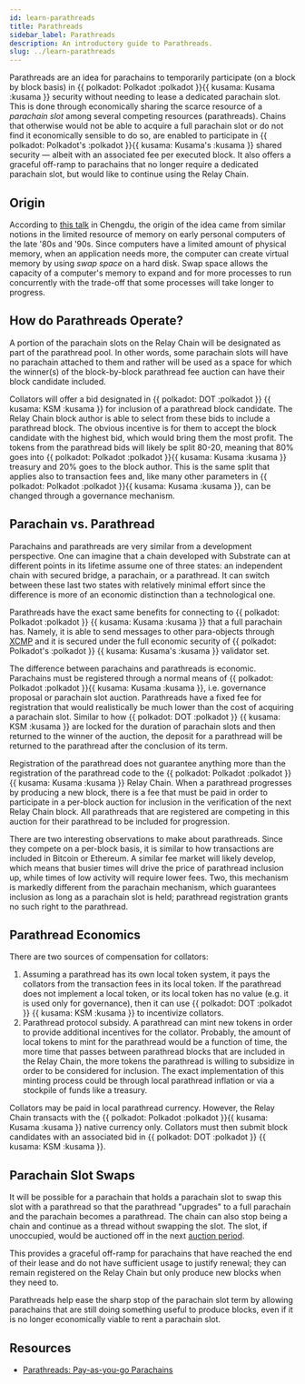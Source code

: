 ```yaml
---
id: learn-parathreads
title: Parathreads
sidebar_label: Parathreads
description: An introductory guide to Parathreads.
slug: ../learn-parathreads
---
```


Parathreads are an idea for parachains to temporarily participate (on a block by block basis) 
in {{ polkadot: Polkadot :polkadot }}{{ kusama: Kusama :kusama }} security without needing to 
lease a dedicated parachain slot. This is done through economically sharing the scarce resource 
of a *parachain slot* among several competing resources (parathreads). Chains that otherwise would 
not be able to acquire a full parachain slot or do not find it economically sensible to do so, are 
enabled to participate in {{ polkadot: Polkadot's :polkadot }}{{ kusama: Kusama's :kusama }} shared 
security &mdash; albeit with an associated fee per executed block. It also offers a graceful off-ramp 
to parachains that no longer require a dedicated parachain slot, but would like to continue using the 
Relay Chain.

## Origin

According to [this talk](https://v.douyu.com/show/a4Jj7llO5q47Dk01) in Chengdu, the origin of the
idea came from similar notions in the limited resource of memory on early personal computers of the
late '80s and '90s. Since computers have a limited amount of physical memory, when an application
needs more, the computer can create virtual memory by using *swap space* on a hard disk. Swap space
allows the capacity of a computer's memory to expand and for more processes to run concurrently with
the trade-off that some processes will take longer to progress.

## How do Parathreads Operate?

A portion of the parachain slots on the Relay Chain will be designated as part of the parathread
pool. In other words, some parachain slots will have no parachain attached to them and rather will
be used as a space for which the winner(s) of the block-by-block parathread fee auction can have
their block candidate included.

Collators will offer a bid designated in {{ polkadot: DOT :polkadot }} 
{{ kusama: KSM :kusama }} for inclusion of a parathread block candidate. The
Relay Chain block author is able to select from these bids to include a parathread block. The
obvious incentive is for them to accept the block candidate with the highest bid, which would bring
them the most profit. The tokens from the parathread bids will likely be split 80-20, meaning that
80% goes into {{ polkadot: Polkadot :polkadot }}{{ kusama: Kusama :kusama }} treasury and 20% goes 
to the block author. This is the same split that applies also to transaction fees and, like many other 
parameters in {{ polkadot: Polkadot :polkadot }}{{ kusama: Kusama :kusama }}, can be changed through 
a governance mechanism.

## Parachain vs. Parathread

Parachains and parathreads are very similar from a development perspective. One can imagine that a
chain developed with Substrate can at different points in its lifetime assume one of three states:
an independent chain with secured bridge, a parachain, or a parathread. It can switch between these
last two states with relatively minimal effort since the difference is more of an economic
distinction than a technological one.

Parathreads have the exact same benefits for connecting to {{ polkadot: Polkadot :polkadot }} 
{{ kusama: Kusama :kusama }} that a full parachain has. Namely, it is able to send messages to 
other para-objects through [XCMP](learn-cross-consensus.md###XCMP) and it is secured
under the full economic security of {{ polkadot: Polkadot's :polkadot }} 
{{ kusama: Kusama's :kusama }} validator set.

The difference between parachains and parathreads is economic. Parachains must be registered through
a normal means of {{ polkadot: Polkadot :polkadot }}{{ kusama: Kusama :kusama }}, i.e. governance 
proposal or parachain slot auction. Parathreads have a fixed fee for registration that would realistically 
be much lower than the cost of acquiring a parachain slot. Similar to how {{ polkadot: DOT :polkadot }} 
{{ kusama: KSM :kusama }} are locked for the duration of parachain slots and then returned to the winner 
of the auction, the deposit for a parathread will be returned to the parathread after the conclusion of 
its term.

Registration of the parathread does not guarantee anything more than the registration of the
parathread code to the {{ polkadot: Polkadot :polkadot }}{{ kusama: Kusama :kusama }} Relay Chain. 
When a parathread progresses by producing a new block, there is a fee that must be paid in order to 
participate in a per-block auction for inclusion in the verification of the next Relay Chain block. 
All parathreads that are registered are competing in this auction for their parathread to be included 
for progression.

There are two interesting observations to make about parathreads. Since they compete on a
per-block basis, it is similar to how transactions are included in Bitcoin or Ethereum. A similar
fee market will likely develop, which means that busier times will drive the price of parathread
inclusion up, while times of low activity will require lower fees. Two, this mechanism is markedly
different from the parachain mechanism, which guarantees inclusion as long as a parachain slot is
held; parathread registration grants no such right to the parathread.

## Parathread Economics

There are two sources of compensation for collators:

1. Assuming a parathread has its own local token system, it pays the collators from the transaction
   fees in its local token. If the parathread does not implement a local token, or its local token
   has no value (e.g. it is used only for governance), then it can use {{ polkadot: DOT :polkadot }} 
{{ kusama: KSM :kusama }} to incentivize collators.
2. Parathread protocol subsidy. A parathread can mint new tokens in order to provide additional
   incentives for the collator. Probably, the amount of local tokens to mint for the parathread
   would be a function of time, the more time that passes between parathread blocks that are
   included in the Relay Chain, the more tokens the parathread is willing to subsidize in order to
   be considered for inclusion. The exact implementation of this minting process could be through
   local parathread inflation or via a stockpile of funds like a treasury.

Collators may be paid in local parathread currency. However, the Relay Chain transacts with the
{{ polkadot: Polkadot :polkadot }}{{ kusama: Kusama :kusama }} native currency only. Collators 
must then submit block candidates with an associated bid in {{ polkadot: DOT :polkadot }} 
{{ kusama: KSM :kusama }}.

## Parachain Slot Swaps

It will be possible for a parachain that holds a parachain slot to swap this slot with a parathread
so that the parathread "upgrades" to a full parachain and the parachain becomes a parathread. The
chain can also stop being a chain and continue as a thread without swapping the slot. The slot, if
unoccupied, would be auctioned off in the next [auction period](learn-auction.md).

This provides a graceful off-ramp for parachains that have reached the end of their lease and do not
have sufficient usage to justify renewal; they can remain registered on the Relay Chain but only
produce new blocks when they need to.

Parathreads help ease the sharp stop of the parachain slot term by allowing parachains that are
still doing something useful to produce blocks, even if it is no longer economically viable to rent
a parachain slot.

## Resources

- [Parathreads: Pay-as-you-go Parachains](https://medium.com/polkadot-network/parathreads-pay-as-you-go-parachains-7440d23dde06)
